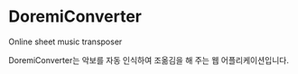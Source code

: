 # DoremiConverter
Online sheet music transposer

DoremiConverter는 악보를 자동 인식하여 조옮김을 해 주는 웹 어플리케이션입니다.
